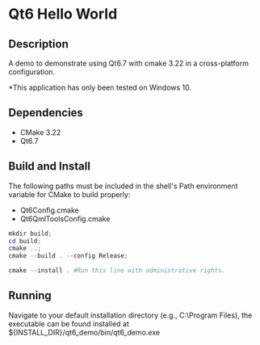 # Qt6 Hello World

## Description
A demo to demonstrate using Qt6.7 with cmake 3.22 
in a cross-platform configuration.

*This application has only been tested on Windows 10.

## Dependencies
- CMake 3.22
- Qt6.7

## Build and Install

The following paths must be included in the shell's Path environment variable 
for CMake to build properly:

- Qt6Config.cmake
- Qt6QmlToolsConfig.cmake

```powershell
mkdir build;
cd build;
cmake ..;
cmake --build . --config Release;

cmake --install . #Run this line with administrative rights.
```

## Running

Navigate to your default installation directory (e.g., C:\Program Files),
the executable can be found installed at 
${INSTALL_DIR}/qt6_demo/bin/qt6_demo.exe